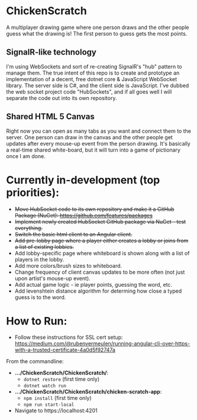 # ChickenScratch

A multiplayer drawing game where one person draws and the other people guess what the drawing is! The first person to guess gets the most points.

## SignalR-like technology

I'm using WebSockets and sort of re-creating SignalR's "hub" pattern to manage them. The true intent of this repo is to create and prototype an implementation of a decent, free dotnet core & JavaScript WebSocket library. The server side is C#, and the client side is JavaScript. I've dubbed the web socket project code "HubSockets", and if all goes well I will separate the code out into its own repository.

## Shared HTML 5 Canvas

Right now you can open as many tabs as you want and connect them to the server. One person can draw in the canvas and the other people get updates after every mouse-up event from the person drawing. It's basically a real-time shared white-board, but it will turn into a game of pictionary once I am done.

# Currently in-development (top priorities):

- ~~Move HubSocket code to its own repository and make it a GitHub Package (NuGet): https://github.com/features/packages~~
- ~~Implement newly created HubSocket GitHub package via NuGet - test everything.~~
- ~~Switch the basic html client to an Angular client.~~
- ~~Add pre-lobby page where a player either creates a lobby or joins from a list of existing lobbies.~~
- Add lobby-specific page where whiteboard is shown along with a list of players in the lobby.
- Add more colors/brush sizes to whiteboard.
- Change frequency of client canvas updates to be more often (not just upon artist's mouse-up event).
- Add actual game logic - ie player points, guessing the word, etc.
- Add levenshtein distance algorithm for determing how close a typed guess is to the word.

# How to Run:

- Follow these instructions for SSL cert setup: https://medium.com/@rubenvermeulen/running-angular-cli-over-https-with-a-trusted-certificate-4a0d5f92747a

From the commandline:

- **.../ChickenScratch/ChickenScratch/**:
  - `dotnet restore` (first time only)
  - `dotnet watch run`
- **.../ChickenScratch/ChickenScratch/chicken-scratch-app**:
  - `npm install` (first time only)
  - `npm run start-local`
- Navigate to https://localhost:4201
